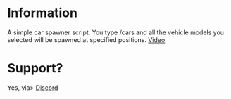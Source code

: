 # Information
A simple car spawner script. You type /cars and all the vehicle models you selected will be spawned at specified positions.
[Video](https://medal.tv/games/gta-v/clips/1ndJB40g59SCKo/d1337r0gxCOg?invite=cr-https://medal.tv/games/gta-v/clips/1ndJB40g59SCKo/d1337r0gxCOg?invite=cr-MSxJWTYsMjMyNTQ2NTgs)
# Support?
Yes, via>
[Discord](https://discord.gg/qkxM9sq63p)
